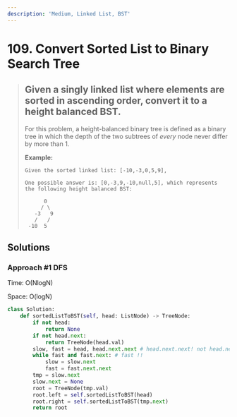 ```yaml
---
description: 'Medium, Linked List, BST'
---
```


# 109. Convert Sorted List to Binary Search Tree

> ## Given a singly linked list where elements are sorted in ascending order, convert it to a height balanced BST.
>
> For this problem, a height-balanced binary tree is defined as a binary tree in which the depth of the two subtrees of _every_ node never differ by more than 1.
>
> **Example:**
>
> ```text
> Given the sorted linked list: [-10,-3,0,5,9],
>
> One possible answer is: [0,-3,9,-10,null,5], which represents the following height balanced BST:
>
>       0
>      / \
>    -3   9
>    /   /
>  -10  5
> ```

## Solutions

### Approach \#1 DFS

Time: O\(NlogN\)

Space: O\(logN\)

```python
class Solution:
    def sortedListToBST(self, head: ListNode) -> TreeNode:
        if not head:
            return None
        if not head.next:
            return TreeNode(head.val)
        slow, fast = head, head.next.next # head.next.next! not head.next
        while fast and fast.next: # fast !!
            slow = slow.next
            fast = fast.next.next
        tmp = slow.next
        slow.next = None
        root = TreeNode(tmp.val)
        root.left = self.sortedListToBST(head)
        root.right = self.sortedListToBST(tmp.next)
        return root
```


